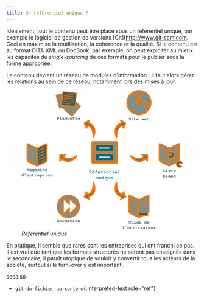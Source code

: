```yaml
---
title: Un référentiel unique ?
---
```


Idéalement, tout le contenu peut être placé sous un référentiel unique,
par exemple le logiciel de gestion de versions
\[Git\](<http://www.git-scm.com>. Ceci en maximise la réutilisation, la
cohérence et la qualité. Si le contenu est au format DITA XML ou
DocBook, par exemple, on peut exploiter au mieux les capacités de
*single-sourcing* de ces formats pour le publier sous la forme
appropriée.

Le contenu devient un réseau de modules d'information ; il faut alors
gérer les relations au sein de ce réseau, notamment lors des mises à
jour.

<figure>
<img src="graphics/referentiel-unique.svg"
alt="graphics/referentiel-unique.svg" />
<figcaption><em>Référentiel unique</em></figcaption>
</figure>

En pratique, il semble que rares sont les entreprises qui ont franchi ce
pas. Il est vrai que tant que les formats structurés ne seront pas
enseignés dans le secondaire, il paraît utopique de vouloir y convertir
tous les acteurs de la société, surtout si le turn-over y est important.

 seealso
-   `git-du-fichier-au-contenu`{.interpreted-text role="ref"}

